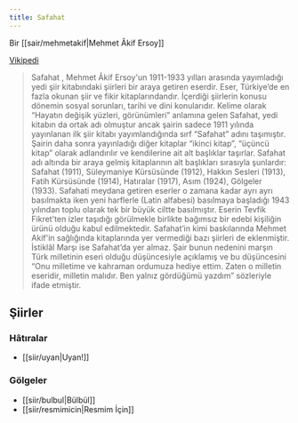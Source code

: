 ```yaml
---
title: Safahat
---
```


Bir [[sair/mehmetakif|Mehmet Âkif Ersoy]]

[Vikipedi](https://tr.wikipedia.org/wiki/Safahat)
> Safahat , Mehmet Âkif Ersoy'un 1911-1933 yılları arasında yayımladığı yedi şiir kitabındaki şiirleri bir araya getiren eserdir.
> Eser, Türkiye’de en fazla okunan şiir ve fikir kitaplarındandır. İçerdiği şiirlerin konusu dönemin sosyal sorunları, tarihi ve dini konularıdır.
> Kelime olarak “Hayatın değişik yüzleri, görünümleri” anlamına gelen Safahat, yedi kitabın da ortak adı olmuştur ancak şairin sadece 1911 yılında yayınlanan ilk şiir kitabı yayımlandığında sırf “Safahat” adını taşımıştır. Şairin daha sonra yayınladığı diğer kitaplar “ikinci kitap”, “üçüncü kitap” olarak adlandırılır ve kendilerine ait alt başlıklar taşırlar. Safahat adı altında bir araya gelmiş kitaplarının alt başlıkları sırasıyla şunlardır: Safahat (1911), Süleymaniye Kürsüsünde (1912), Hakkın Sesleri (1913), Fatih Kürsüsünde (1914), Hatıralar (1917), Asım (1924), Gölgeler (1933).
> Safahati meydana getiren eserler o zamana kadar ayrı ayrı basılmakta iken yeni harflerle (Latin alfabesi) basılmaya başladığı 1943 yılından toplu olarak tek bir büyük ciltte basılmıştır.
> Eserin Tevfik Fikret'ten izler taşıdığı görülmekle birlikte bağımsız bir edebi kişiliğin ürünü olduğu kabul edilmektedir.
> Safahat’in kimi baskılarında Mehmet Akif'in sağlığında kitaplarında yer vermediği bazı şiirleri de eklenmiştir. İstiklâl Marşı ise Safahat’da yer almaz. Şair bunun nedenini marşın Türk milletinin eseri olduğu düşüncesiyle açıklamış ve bu düşüncesini “Onu milletime ve kahraman ordumuza hediye ettim. Zaten o milletin eseridir, milletin malıdır. Ben yalnız gördüğümü yazdım” sözleriyle ifade etmiştir.



## Şiirler
### Hâtıralar
- [[siir/uyan|Uyan!]]
### Gölgeler
- [[siir/bulbul|Bülbül]]
- [[siir/resmimicin|Resmim İçin]]